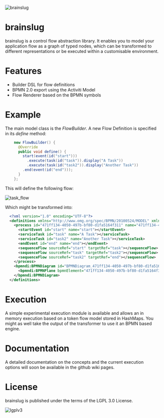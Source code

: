 ![brainslug](https://raw2.github.com/adrobisch/brainslug/master/doc/brainslug_big.png)

brainslug
=========

brainslug is a control flow abstraction library. It enables you to model your application flow as a graph of typed nodes, which can be transformed to different representations or be executed within a customisable environment.

Features
========

* Builder DSL for flow definitions
* BPMN 2.0 export using the Activiti Model
* Flow Renderer based on the BPMN symbols

Example
=======

The main model class is the *FlowBuilder*. A new Flow Definition is specified in its *define* method:

```java
    new FlowBuilder() {
      @Override
      public void define() {
        start(event(id("start")))
          .execute(task(id("task")).display("A Task"))
          .execute(task(id("task2")).display("Another Task"))
        .end(event(id("end")));
      }
    };
```
This will define the following flow:

![task_flow](https://raw2.github.com/adrobisch/brainslug/master/doc/task_flow.png)

Which might be transformed into:

```xml
  <?xml version="1.0" encoding="UTF-8"?>
  <definitions xmlns="http://www.omg.org/spec/BPMN/20100524/MODEL" xmlns:xsi="http://www.w3.org/2001/XMLSchema-instance" xmlns:activiti="http://activiti.org/bpmn" xmlns:bpmndi="http://www.omg.org/spec/BPMN/20100524/DI" xmlns:omgdc="http://www.omg.org/spec/DD/20100524/DC" xmlns:omgdi="http://www.omg.org/spec/DD/20100524/DI" typeLanguage="http://www.w3.org/2001/XMLSchema" expressionLanguage="http://www.w3.org/1999/XPath" targetNamespace="http://www.activiti.org/test">
    <process id="471ff134-4050-497b-bf80-d1fa5164f311" name="471ff134-4050-497b-bf80-d1fa5164f311" isExecutable="true">
      <startEvent id="start" name="start"></startEvent>
      <serviceTask id="task" name="A Task"></serviceTask>
      <serviceTask id="task2" name="Another Task"></serviceTask>
      <endEvent id="end" name="end"></endEvent>
      <sequenceFlow sourceRef="start" targetRef="task"></sequenceFlow>
      <sequenceFlow sourceRef="task" targetRef="task2"></sequenceFlow>
      <sequenceFlow sourceRef="task2" targetRef="end"></sequenceFlow>
    </process>
    <bpmndi:BPMNDiagram id="BPMNDiagram_471ff134-4050-497b-bf80-d1fa5164f311">
      <bpmndi:BPMNPlane bpmnElement="471ff134-4050-497b-bf80-d1fa5164f311" id="BPMNPlane_471ff134-4050-497b-bf80-d1fa5164f311"></bpmndi:BPMNPlane>
    </bpmndi:BPMNDiagram>
  </definitions>
```

Execution
=========

A simple experimental execution module is available and allows an in memory execution based on a token flow model stored in HashMaps.
You might as well take the output of the transformer to use it an BPMN based engine.

Documentation
=============

A detailed documentation on the concepts and the current execution options will soon be available in the github wiki pages.

License
=======

brainslug is published under the terms of the LGPL 3.0 License.

![lgplv3](https://raw2.github.com/adrobisch/brainslug/master/doc/lgplv3.png)

